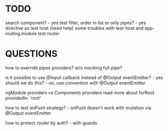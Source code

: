 # TODO

search component? - yes
test filter, order in list or only pipes? - yes
directive as test host (need help)
some troubles with test-host and app-routing.module
test router

# QUESTIONS

how to override pipes providers? w/o mocking full pipe?

is it possible to use @Input callback instead of @Output eventEmitter? - yes
should we do this? - no, use convention with @Output eventEmitter

ngModule providers vs Components providers
read more about forRoot
providedIn: 'root'

how to test onPush strategy? - onPush doesn't work with mutation via @Output eventEmitter

how to protect router by auth? - with guards
